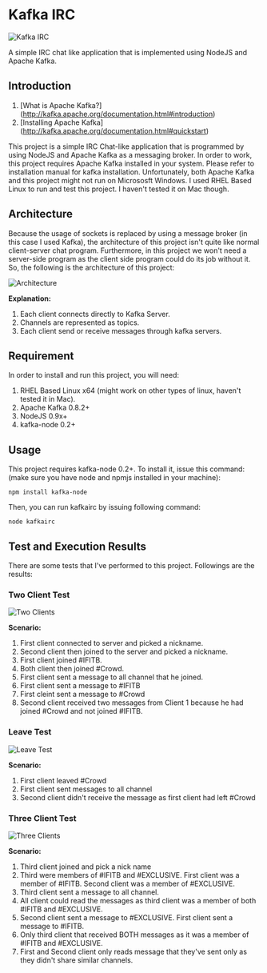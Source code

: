 # Kafka IRC
![Kafka IRC](/../screenshoot/screenshoots/twoclients.JPG?raw=true "Kafka IRC")

A simple IRC chat like application that is implemented using NodeJS and Apache Kafka.

## Introduction
1. [What is Apache Kafka?] (http://kafka.apache.org/documentation.html#introduction)
2. [Installing Apache Kafka] (http://kafka.apache.org/documentation.html#quickstart)

This project is a simple IRC Chat-like application that is programmed by using NodeJS and Apache Kafka as a messaging broker. In order to work, this project requires Apache Kafka installed in your system. Please refer to installation manual for kafka installation. Unfortunately, both Apache Kafka and this project might not run on Micrososft Windows. I used RHEL Based Linux to run and test this project. I haven't tested it on Mac though.

## Architecture
Because the usage of sockets is replaced by using a message broker (in this case I used Kafka), the architecture of this project isn't quite like normal client-server chat program. Furthermore, in this project we won't need a server-side program as the client side program could do its job without it. So, the following is the architecture of this project:

![Architecture](/../screenshoot/screenshoots/arch.png?raw=true "Architecture")

**Explanation:**

1. Each client connects directly to Kafka Server.
2. Channels are represented as topics.
3. Each client send or receive messages through kafka servers.

## Requirement
In order to install and run this project, you will need:

1. RHEL Based Linux x64 (might work on other types of linux, haven't tested it in Mac).
2. Apache Kafka 0.8.2+
3. NodeJS 0.9x+
4. kafka-node 0.2+

## Usage
This project requires kafka-node 0.2+. To install it, issue this command: (make sure you have node and npmjs installed in your machine):
```
npm install kafka-node
```
Then, you can run kafkairc by issuing following command:
```
node kafkairc
```

## Test and Execution Results
There are some tests that I've performed to this project. Followings are the results:

### Two Client Test
![Two Clients](/../screenshoot/screenshoots/twoclients.JPG?raw=true "Two Clients")

**Scenario:**

1. First client connected to server and picked a nickname.
2. Second client then joined to the server and picked a nickname.
3. First client joined #IFITB.
4. Both client then joined #Crowd.
5. First client sent a message to all channel that he joined.
6. First client sent a message to #IFITB
7. First cleint sent a message to #Crowd
8. Second client received two messages from Client 1 because he had joined #Crowd and not joined #IFITB.


### Leave Test
![Leave Test](/../screenshoot/screenshoots/leavetest.JPG?raw=true "Leave Test")

**Scenario:**

1. First client leaved #Crowd
2. First client sent messages to all channel
3. Second client didn't receive the message as first client had left #Crowd

### Three Client Test
![Three Clients](/../screenshoot/screenshoots/threeclients.JPG?raw=true "Three Clients")

**Scenario:**

1. Third client joined and pick a nick name
2. Third were members of #IFITB and #EXCLUSIVE. First client was a member of #IFITB. Second client was a member of #EXCLUSIVE. 
3. Third client sent a message to all channel.
4. All client could read the messages as third client was a member of both #IFITB and #EXCLUSIVE.
5. Second client sent a message to #EXCLUSIVE. First client sent a message to #IFITB.
6. Only third client that received BOTH messages as it was a member of #IFITB and #EXCLUSIVE.
7. First and Second client only reads message that they've sent only as they didn't share similar channels.
